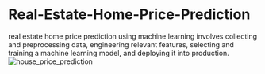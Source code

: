 # Real-Estate-Home-Price-Prediction
real estate home price prediction using machine learning involves collecting and preprocessing data, engineering relevant features, selecting and training a machine learning model, and deploying it into production.
![house_price_prediction](https://github.com/jainmonisha17/Real-Estate-Home-Price-Prediction/assets/61319556/e5be9e5e-45a4-44a1-b6ab-473723cd32d7)

